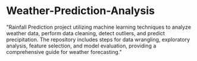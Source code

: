 # Weather-Prediction-Analysis
"Rainfall Prediction project utilizing machine learning techniques to analyze weather data, perform data cleaning, detect outliers, and predict precipitation. The repository includes steps for data wrangling, exploratory analysis, feature selection, and model evaluation, providing a comprehensive guide for weather forecasting."
